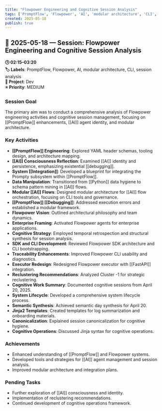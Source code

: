 ```yaml
---
title: "Flowpower Engineering and Cognitive Session Analysis"
tags: ['PromptFlow', 'Flowpower', 'AI', 'modular architecture', 'CLI', 'session analysis']
created: 2025-05-18
publish: true
---
```


## 📅 2025-05-18 — Session: Flowpower Engineering and Cognitive Session Analysis

**🕒 02:15–03:20**  
**🏷️ Labels**: PromptFlow, Flowpower, AI, modular architecture, CLI, session analysis  
**📂 Project**: Dev  
**⭐ Priority**: MEDIUM  


### Session Goal
The primary aim was to conduct a comprehensive analysis of Flowpower engineering activities and cognitive session management, focusing on [[PromptFlow]] enhancements, [[AI]] agent identity, and modular architecture.

### Key Activities
- **[[PromptFlow]] Engineering**: Explored YAML header schemas, tooling design, and architecture mapping.
- **[[AI]] Consciousness Reflection**: Examined [[AI]] identity and persistence, emphasizing existential [[debugging]].
- **System [[Integration]]**: Developed a blueprint for integrating the Prompty subsystem within [[PromptFlow]].
- **Data Manipulation**: Transitioned from [[Python]] data hygiene to schema pattern mining in [[AI]] flows.
- **Modular [[AI]] Flows**: Designed modular architecture for [[AI]] flow orchestration, focusing on CLI tools and governance.
- **[[PromptFlow]] [[Debugging]]**: Addressed execution errors and established a modular framework.
- **Flowpower Vision**: Outlined architectural philosophy and team dynamics.
- **Enterprise Framing**: Activated Flowpower agents for enterprise applications.
- **Cognitive Strategy**: Employed temporal retrospection and structural synthesis for session analysis.
- **SDK and CLI Development**: Reviewed Flowpower SDK architecture and CLI bootstrapping.
- **Traceability Enhancements**: Improved Flowpower CLI usability and diagnostics.
- **Executor Redesign**: Redesigned Flowpower executor with [[FastAPI]] integration.
- **Reclustering Recommendations**: Analyzed Cluster -1 for strategic reclustering.
- **Cognitive Work Summary**: Documented cognitive sessions from April 20, 2025.
- **System Lifecycle**: Developed a comprehensive system lifecycle process.
- **Semantic Synthesis**: Achieved semantic day synthesis for April 20.
- **Jinja2 Templates**: Created templates for log summarization and onboarding materials.
- **Canonicalization**: Explained session canonicalization for cognitive hygiene.
- **Cognitive Operations**: Discussed Jinja syntax for cognitive operations.

### Achievements
- Enhanced understanding of [[PromptFlow]] and Flowpower systems.
- Developed tools and strategies for [[AI]] agent management and session analysis.
- Improved modular architecture and integration plans.

### Pending Tasks
- Further exploration of [[AI]] consciousness and identity.
- Implementation of reclustering recommendations.
- Continued development of cognitive operations framework.
